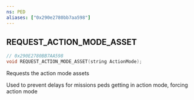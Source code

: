 ```yaml
---
ns: PED
aliases: ["0x290e2780bb7aa598"]
---
```

## REQUEST_ACTION_MODE_ASSET

```c
// 0x290E2780BB7AA598
void REQUEST_ACTION_MODE_ASSET(string ActionMode);
```

Requests the action mode assets

Used to prevent delays for missions peds getting in action mode, forcing action mode

